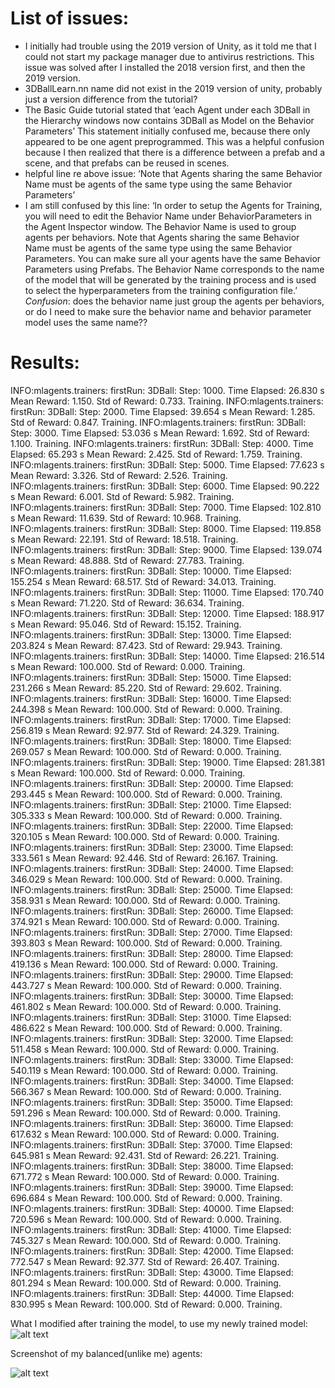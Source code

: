 # List of issues:
+ I initially had trouble using the 2019 version of Unity, as it told me that I could not start my package manager due to antivirus restrictions. This issue was solved after I installed the 2018 version first, and then the 2019 version.
+ 3DBallLearn.nn name did not exist in the 2019 version of unity, probably just a version difference from the tutorial?
+ The Basic Guide tutorial stated that ‘each Agent under each 3DBall in the Hierarchy windows now contains 3DBall as Model on the Behavior Parameters’ This statement initially confused me, because there only appeared to be one agent preprogrammed. This was a helpful confusion because I then realized that there is a difference between a prefab and a scene, and that prefabs can be reused in scenes.
+ helpful line re above issue: ‘Note that Agents sharing the same Behavior Name must be agents of the same type using the same Behavior Parameters’
+ I am still confused by this line: ‘In order to setup the Agents for Training, you will need to edit the Behavior Name under BehaviorParameters in the Agent Inspector window. The Behavior Name is used to group agents per behaviors. Note that Agents sharing the same Behavior Name must be agents of the same type using the same Behavior Parameters. You can make sure all your agents have the same Behavior Parameters using Prefabs. The Behavior Name corresponds to the name of the model that will be generated by the training process and is used to select the hyperparameters from the training configuration file.’
*Confusion*: does the behavior name just group the agents per behaviors, or do I need to make sure the behavior name and behavior parameter model uses the same name??

# Results:

INFO:mlagents.trainers: firstRun: 3DBall: Step: 1000. Time Elapsed: 26.830 s Mean Reward: 1.150. Std of Reward: 0.733. Training.
INFO:mlagents.trainers: firstRun: 3DBall: Step: 2000. Time Elapsed: 39.654 s Mean Reward: 1.285. Std of Reward: 0.847. Training.
INFO:mlagents.trainers: firstRun: 3DBall: Step: 3000. Time Elapsed: 53.036 s Mean Reward: 1.692. Std of Reward: 1.100. Training.
INFO:mlagents.trainers: firstRun: 3DBall: Step: 4000. Time Elapsed: 65.293 s Mean Reward: 2.425. Std of Reward: 1.759. Training.
INFO:mlagents.trainers: firstRun: 3DBall: Step: 5000. Time Elapsed: 77.623 s Mean Reward: 3.326. Std of Reward: 2.526. Training.
INFO:mlagents.trainers: firstRun: 3DBall: Step: 6000. Time Elapsed: 90.222 s Mean Reward: 6.001. Std of Reward: 5.982. Training.
INFO:mlagents.trainers: firstRun: 3DBall: Step: 7000. Time Elapsed: 102.810 s Mean Reward: 11.639. Std of Reward: 10.968. Training.
INFO:mlagents.trainers: firstRun: 3DBall: Step: 8000. Time Elapsed: 119.858 s Mean Reward: 22.191. Std of Reward: 18.518. Training.
INFO:mlagents.trainers: firstRun: 3DBall: Step: 9000. Time Elapsed: 139.074 s Mean Reward: 48.888. Std of Reward: 27.783. Training.
INFO:mlagents.trainers: firstRun: 3DBall: Step: 10000. Time Elapsed: 155.254 s Mean Reward: 68.517. Std of Reward: 34.013. Training.
INFO:mlagents.trainers: firstRun: 3DBall: Step: 11000. Time Elapsed: 170.740 s Mean Reward: 71.220. Std of Reward: 36.634. Training.
INFO:mlagents.trainers: firstRun: 3DBall: Step: 12000. Time Elapsed: 188.917 s Mean Reward: 95.046. Std of Reward: 15.152. Training.
INFO:mlagents.trainers: firstRun: 3DBall: Step: 13000. Time Elapsed: 203.824 s Mean Reward: 87.423. Std of Reward: 29.943. Training.
INFO:mlagents.trainers: firstRun: 3DBall: Step: 14000. Time Elapsed: 216.514 s Mean Reward: 100.000. Std of Reward: 0.000. Training.
INFO:mlagents.trainers: firstRun: 3DBall: Step: 15000. Time Elapsed: 231.266 s Mean Reward: 85.220. Std of Reward: 29.602. Training.
INFO:mlagents.trainers: firstRun: 3DBall: Step: 16000. Time Elapsed: 244.398 s Mean Reward: 100.000. Std of Reward: 0.000. Training.
INFO:mlagents.trainers: firstRun: 3DBall: Step: 17000. Time Elapsed: 256.819 s Mean Reward: 92.977. Std of Reward: 24.329. Training.
INFO:mlagents.trainers: firstRun: 3DBall: Step: 18000. Time Elapsed: 269.057 s Mean Reward: 100.000. Std of Reward: 0.000. Training.
INFO:mlagents.trainers: firstRun: 3DBall: Step: 19000. Time Elapsed: 281.381 s Mean Reward: 100.000. Std of Reward: 0.000. Training.
INFO:mlagents.trainers: firstRun: 3DBall: Step: 20000. Time Elapsed: 293.445 s Mean Reward: 100.000. Std of Reward: 0.000. Training.
INFO:mlagents.trainers: firstRun: 3DBall: Step: 21000. Time Elapsed: 305.333 s Mean Reward: 100.000. Std of Reward: 0.000. Training.
INFO:mlagents.trainers: firstRun: 3DBall: Step: 22000. Time Elapsed: 320.105 s Mean Reward: 100.000. Std of Reward: 0.000. Training.
INFO:mlagents.trainers: firstRun: 3DBall: Step: 23000. Time Elapsed: 333.561 s Mean Reward: 92.446. Std of Reward: 26.167. Training.
INFO:mlagents.trainers: firstRun: 3DBall: Step: 24000. Time Elapsed: 346.029 s Mean Reward: 100.000. Std of Reward: 0.000. Training.
INFO:mlagents.trainers: firstRun: 3DBall: Step: 25000. Time Elapsed: 358.931 s Mean Reward: 100.000. Std of Reward: 0.000. Training.
INFO:mlagents.trainers: firstRun: 3DBall: Step: 26000. Time Elapsed: 374.921 s Mean Reward: 100.000. Std of Reward: 0.000. Training.
INFO:mlagents.trainers: firstRun: 3DBall: Step: 27000. Time Elapsed: 393.803 s Mean Reward: 100.000. Std of Reward: 0.000. Training.
INFO:mlagents.trainers: firstRun: 3DBall: Step: 28000. Time Elapsed: 419.136 s Mean Reward: 100.000. Std of Reward: 0.000. Training.
INFO:mlagents.trainers: firstRun: 3DBall: Step: 29000. Time Elapsed: 443.727 s Mean Reward: 100.000. Std of Reward: 0.000. Training.
INFO:mlagents.trainers: firstRun: 3DBall: Step: 30000. Time Elapsed: 461.802 s Mean Reward: 100.000. Std of Reward: 0.000. Training.
INFO:mlagents.trainers: firstRun: 3DBall: Step: 31000. Time Elapsed: 486.622 s Mean Reward: 100.000. Std of Reward: 0.000. Training.
INFO:mlagents.trainers: firstRun: 3DBall: Step: 32000. Time Elapsed: 511.458 s Mean Reward: 100.000. Std of Reward: 0.000. Training.
INFO:mlagents.trainers: firstRun: 3DBall: Step: 33000. Time Elapsed: 540.119 s Mean Reward: 100.000. Std of Reward: 0.000. Training.
INFO:mlagents.trainers: firstRun: 3DBall: Step: 34000. Time Elapsed: 566.367 s Mean Reward: 100.000. Std of Reward: 0.000. Training.
INFO:mlagents.trainers: firstRun: 3DBall: Step: 35000. Time Elapsed: 591.296 s Mean Reward: 100.000. Std of Reward: 0.000. Training.
INFO:mlagents.trainers: firstRun: 3DBall: Step: 36000. Time Elapsed: 617.632 s Mean Reward: 100.000. Std of Reward: 0.000. Training.
INFO:mlagents.trainers: firstRun: 3DBall: Step: 37000. Time Elapsed: 645.981 s Mean Reward: 92.431. Std of Reward: 26.221. Training.
INFO:mlagents.trainers: firstRun: 3DBall: Step: 38000. Time Elapsed: 671.772 s Mean Reward: 100.000. Std of Reward: 0.000. Training.
INFO:mlagents.trainers: firstRun: 3DBall: Step: 39000. Time Elapsed: 696.684 s Mean Reward: 100.000. Std of Reward: 0.000. Training.
INFO:mlagents.trainers: firstRun: 3DBall: Step: 40000. Time Elapsed: 720.596 s Mean Reward: 100.000. Std of Reward: 0.000. Training.
INFO:mlagents.trainers: firstRun: 3DBall: Step: 41000. Time Elapsed: 745.327 s Mean Reward: 100.000. Std of Reward: 0.000. Training.
INFO:mlagents.trainers: firstRun: 3DBall: Step: 42000. Time Elapsed: 772.547 s Mean Reward: 92.377. Std of Reward: 26.407. Training.
INFO:mlagents.trainers: firstRun: 3DBall: Step: 43000. Time Elapsed: 801.294 s Mean Reward: 100.000. Std of Reward: 0.000. Training.
INFO:mlagents.trainers: firstRun: 3DBall: Step: 44000. Time Elapsed: 830.995 s Mean Reward: 100.000. Std of Reward: 0.000. Training.

What I modified after training the model, to use my newly trained model:
![alt text](https://drive.google.com/uc?id=1bNJQlUXwyEEqqTit9pPDqc_OgLdtGIMg&export=download)

Screenshot of my balanced(unlike me) agents:

![alt text](https://drive.google.com/uc?id=1Bai75-vH3OnU6IDtxd-Zx9FKrRQkV0n3&export=download)

